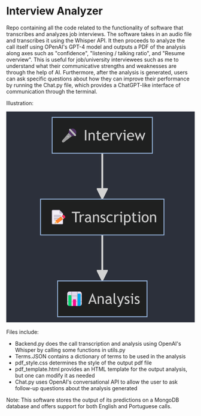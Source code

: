 # Interview Analyzer
Repo containing all the code related to the functionality of software that transcribes and analyzes job interviews. The software takes in an audio file and transcribes it using the Whisper API. It then proceeds to analyze the call itself using OPenAI's GPT-4 model and outputs a PDF of the analysis along axes such as "confidence", "listening / talking ratio", and "Resume overview". This is useful for job/university interviewees such as me to understand what their communicative strengths and weaknesses are through the help of AI. Furthermore, after the analysis is generated, users can ask specific questions about how they can improve their performance by running the Chat.py file, which provides a ChatGPT-like interface of communication through the terminal. 

Illustration:

![Diagram](Diagram.png)

Files include:

* Backend.py does the call transcription and analysis using OpenAI's Whisper by calling some functions in utils.py
* Terms.JSON contains a dictionary of terms to be used in the analysis
* pdf_style.css determines the style of the output pdf file
* pdf_template.html provides an HTML template for the output analysis, but one can modify it as needed
* Chat.py uses OpenAI's conversational API to allow the user to ask follow-up questions about the analysis generated

Note: This software stores the output of its predictions on a MongoDB database and offers support for both English and Portuguese calls.
